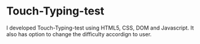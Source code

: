 # Touch-Typing-test

I developed Touch-Typing-test using HTML5, CSS, DOM and Javascript. It also has option to change the difficulty accordign to user.




